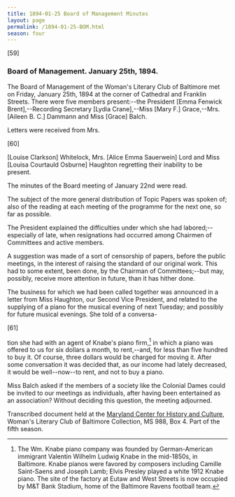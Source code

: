```yaml
---
title: 1894-01-25 Board of Management Minutes
layout: page
permalink: /1894-01-25-BOM.html
season: four
---
```

[59]

### Board of Management. January 25th, 1894.

The Board of Management of the Woman's Literary Club of Baltimore met on Friday, January 25th, 1894 at the corner of Cathedral and Franklin Streets. There were five members present:--the President [Emma Fenwick Brent],--Recording Secretary [Lydia Crane],--Miss [Mary F.] Grace,--Mrs. [Aileen B. C.] Dammann and Miss [Grace] Balch.

Letters were received from Mrs.

[60]

[Louise Clarkson] Whitelock, Mrs. [Alice Emma Sauerwein] Lord and Miss [Louisa Courtauld Osburne] Haughton regretting their inability to be present.

The minutes of the Board meeting of January 22nd were read.

The subject of the more general distribution of Topic Papers was spoken of; also of the reading at each meeting of the programme for the next one, so far as possible.

The President explained the difficulties under which she had labored;--especially of late, when resignations had occurred among Chairmen of Committees and active members.

A suggestion was made of a sort of censorship of papers, before the public meetings, in the interest of raising the standard of our original work. This had to some extent, been done, by the Chairman of Committees;--but may, possibly, receive more attention in future, than it has hither done.

The business for which we had been called together was announced in a letter from Miss Haughton, our Second Vice President, and related to the supplying of a piano for the musical evening of next Tuesday; and possibly for future musical evenings. She told of a conversa-

[61]

tion she had with an agent of Knabe's piano firm,[^Knabe] in which a piano was offered to us for six dollars a month, to rent,--and, for less than five hundred to buy it. Of course, three dollars would be charged for moving it. After some conversation it was decided that, as our income had lately decreased, it would be well--now--to rent, and not to buy a piano.

[^Knabe]: The Wm. Knabe piano company was founded by German-American immigrant Valentin Wilhelm Ludwig Knabe in the mid-1850s, in Baltimore. Knabe pianos were favored by composers including Camille Saint-Saens and Joseph Lamb; Elvis Presley played a white 1912 Knabe piano. The site of the factory at Eutaw and West Streets is now occupied by M&T Bank Stadium, home of the Baltimore Ravens football team.

Miss Balch asked if the members of a society like the Colonial Dames could be invited to our meetings as individuals, after having been entertained as an association? Without deciding this question, the meeting adjourned.

Transcribed document held at the [Maryland Center for History and Culture](http://mdhs.org/), Woman's Literary Club of Baltimore Collection, MS 988, Box 4. Part of the fifth season.